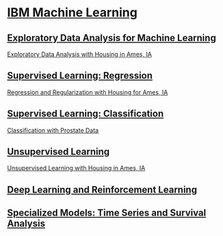 # [IBM Machine Learning](https://www.coursera.org/professional-certificates/ibm-machine-learning)

## [Exploratory Data Analysis for Machine Learning](https://www.coursera.org/learn/ibm-exploratory-data-analysis-for-machine-learning)

[Exploratory Data Analysis with Housing in Ames, IA](https://humanrickshaw.github.io/IBM_Machine_Learning/EDA%20Project.html)

## [Supervised Learning: Regression](https://www.coursera.org/learn/supervised-learning-regression)

[Regression and Regularization with Housing for Ames, IA](https://humanrickshaw.github.io/IBM_Machine_Learning/Regression%20Project.html)

## [Supervised Learning: Classification](https://www.coursera.org/learn/supervised-learning-classification)

[Classification with Prostate Data](https://humanrickshaw.github.io/IBM_Machine_Learning/Classification%20Project.html)

## [Unsupervised Learning](https://www.coursera.org/learn/ibm-unsupervised-learning)

[Unsupervised Learning with Housing in Ames, IA](https://humanrickshaw.github.io/IBM_Machine_Learning/Unsupervised%20Project.html)

## [Deep Learning and Reinforcement Learning](https://www.coursera.org/learn/deep-learning-reinforcement-learning)

## [Specialized Models: Time Series and Survival Analysis](https://www.coursera.org/learn/time-series-survival-analysis)
